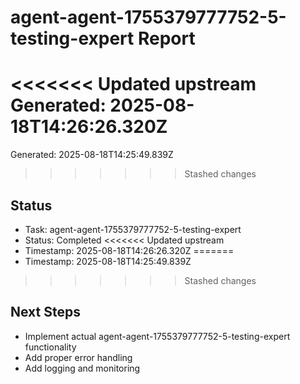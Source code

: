 # agent-agent-1755379777752-5-testing-expert Report

<<<<<<< Updated upstream
Generated: 2025-08-18T14:26:26.320Z
=======
Generated: 2025-08-18T14:25:49.839Z
>>>>>>> Stashed changes

## Status
- Task: agent-agent-1755379777752-5-testing-expert
- Status: Completed
<<<<<<< Updated upstream
- Timestamp: 2025-08-18T14:26:26.320Z
=======
- Timestamp: 2025-08-18T14:25:49.839Z
>>>>>>> Stashed changes

## Next Steps
- Implement actual agent-agent-1755379777752-5-testing-expert functionality
- Add proper error handling
- Add logging and monitoring

